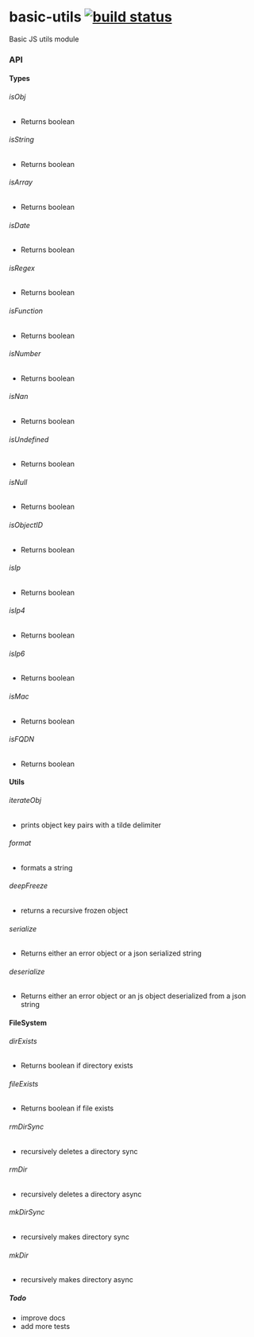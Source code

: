 # basic-utils [![build status](https://travis-ci.org/simon-p-r/basic-utils.svg?branch=master)](https://travis-ci.org/simon-p-r/basic-utils)

Basic JS utils module

### API

#### Types

###### isObj

 - Returns boolean

###### isString

  - Returns boolean

###### isArray

  - Returns boolean

###### isDate

  - Returns boolean

###### isRegex

  - Returns boolean

###### isFunction

  - Returns boolean

###### isNumber

  - Returns boolean

###### isNan

  - Returns boolean

###### isUndefined

  - Returns boolean

###### isNull

  - Returns boolean

###### isObjectID

  - Returns boolean

###### isIp

  - Returns boolean

###### isIp4

  - Returns boolean

###### isIp6

  - Returns boolean

###### isMac

  - Returns boolean

###### isFQDN

  - Returns boolean

#### Utils

###### iterateObj

   - prints object key pairs with a tilde delimiter

###### format

   - formats a string

###### deepFreeze

   - returns a recursive frozen object

###### serialize

  - Returns either an error object or a json serialized string

###### deserialize

  - Returns either an error object or an js object deserialized from a json string

#### FileSystem

###### dirExists

  - Returns boolean if directory exists

###### fileExists

  - Returns boolean if file exists

###### rmDirSync

 - recursively deletes a directory sync

###### rmDir

 - recursively deletes a directory async

###### mkDirSync

 - recursively makes directory sync

###### mkDir
 - recursively makes directory async


##### Todo

 - improve docs
 - add more tests
